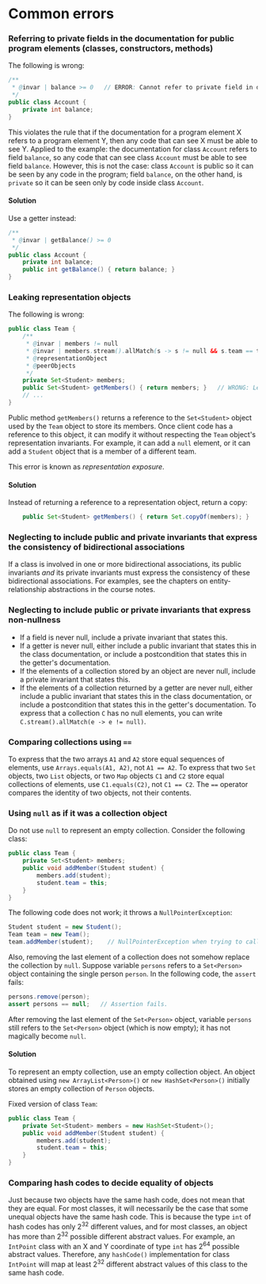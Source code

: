 # Common errors

### Referring to private fields in the documentation for public program elements (classes, constructors, methods)

The following is wrong:
```java
/**
 * @invar | balance >= 0   // ERROR: Cannot refer to private field in documentation for public class.
 */
public class Account {
    private int balance;
}
```
This violates the rule that if the documentation for a program element X refers to a program element Y,
then any code that can see X must be able to see Y. Applied to the example:
the documentation for class `Account` refers to field `balance`, so any code that can see class
`Account` must be able to see field `balance`. However, this is not the case: class `Account` is public so it can be seen
by any code in the program; field `balance`, on the other hand, is `private` so it can be seen only by code inside class `Account`.

#### Solution

Use a getter instead:
```java
/**
 * @invar | getBalance() >= 0
 */
public class Account {
    private int balance;
    public int getBalance() { return balance; }
}
```

### Leaking representation objects

The following is wrong:
```java
public class Team {
    /**
     * @invar | members != null
     * @invar | members.stream().allMatch(s -> s != null && s.team == this)
     * @representationObject
     * @peerObjects
     */
    private Set<Student> members;
    public Set<Student> getMembers() { return members; }   // WRONG: Leaking representation object
    // ...
}
```
Public method `getMembers()` returns a reference to the `Set<Student>` object used by the `Team` object to store its members.
Once client code has a reference to this object, it can modify it without respecting the `Team` object's representation invariants.
For example, it can add a `null` element, or it can add a `Student` object that is a member of a different team.

This error is known as *representation exposure*.

#### Solution

Instead of returning a reference to a representation object, return a copy:
```java
    public Set<Student> getMembers() { return Set.copyOf(members); }
```

### Neglecting to include public and private invariants that express the consistency of bidirectional associations

If a class is involved in one or more bidirectional associations, its public invariants *and* its private invariants
must express the consistency of these bidirectional associations.
For examples, see the chapters on entity-relationship abstractions in the course notes.

### Neglecting to include public or private invariants that express non-nullness

- If a field is never null, include a private invariant that states this.
- If a getter is never null, either include a public invariant that states this in the class documentation,
or include a postcondition that states this in the getter's documentation.
- If the elements of a collection stored by an object are never null, include a private invariant that states this.
- If the elements of a collection returned by a getter are never null, either include a public invariant that states this
in the class documentation, or include a postcondition that states this in the getter's documentation.
To express that a collection `C` has no null elements, you can write `C.stream().allMatch(e -> e != null)`.

### Comparing collections using `==`

To express that the two arrays `A1` and `A2` store equal sequences of elements, use `Arrays.equals(A1, A2)`, not `A1 == A2`.
To express that two `Set` objects, two `List` objects, or two `Map` objects `C1` and `C2` store equal collections of elements,
use `C1.equals(C2)`, not `C1 == C2`. The `==` operator compares the identity of two objects, not their contents.

### Using `null` as if it was a collection object

Do not use `null` to represent an empty collection. Consider the following class:

```java
public class Team {
    private Set<Student> members;
    public void addMember(Student student) {
        members.add(student);
        student.team = this;
    }
}
```

The following code does not work; it throws a `NullPointerException`:
```java
Student student = new Student();
Team team = new Team();
team.addMember(student);    // NullPointerException when trying to call `add` on `null`.
```

Also, removing the last element of a collection does not somehow replace the collection by `null`. Suppose variable `persons` refers to a `Set<Person>` object containing the single person `person`. In the following code, the `assert` fails:
```java
persons.remove(person);
assert persons == null;   // Assertion fails.
```
After removing the last element of the `Set<Person>` object, variable `persons` still refers to the `Set<Person>` object (which is now empty); it has not magically become `null`.

#### Solution

To represent an empty collection, use an empty collection object. An object obtained using `new ArrayList<Person>()` or `new HashSet<Person>()` initially stores an empty collection of `Person` objects.

Fixed version of class `Team`:
```java
public class Team {
    private Set<Student> members = new HashSet<Student>();
    public void addMember(Student student) {
        members.add(student);
        student.team = this;
    }
}
```

### Comparing hash codes to decide equality of objects

Just because two objects have the same hash code, does not mean that they are equal. For most classes, it will necessarily be the case that some unequal objects have the same hash code. This is because the type `int` of hash codes has only 2<sup>32</sup> different values, and for most classes, an object has more than 2<sup>32</sup> possible different abstract values. For example, an `IntPoint` class with an X and Y coordinate of type `int` has 2<sup>64</sup> possible abstract values. Therefore, any `hashCode()` implementation for class `IntPoint` will map at least 2<sup>32</sup> different abstract values of this class to the same hash code.
